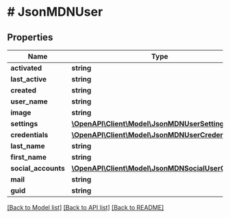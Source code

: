 # # JsonMDNUser

## Properties

Name | Type | Description | Notes
------------ | ------------- | ------------- | -------------
**activated** | **string** |  | [optional]
**last_active** | **string** |  | [optional]
**created** | **string** |  | [optional]
**user_name** | **string** |  | [optional]
**image** | **string** |  | [optional]
**settings** | [**\OpenAPI\Client\Model\JsonMDNUserSetting[]**](JsonMDNUserSetting.md) |  | [optional]
**credentials** | [**\OpenAPI\Client\Model\JsonMDNUserCredentials**](JsonMDNUserCredentials.md) |  | [optional]
**last_name** | **string** |  | [optional]
**first_name** | **string** |  | [optional]
**social_accounts** | [**\OpenAPI\Client\Model\JsonMDNSocialUserObject[]**](JsonMDNSocialUserObject.md) |  | [optional]
**mail** | **string** |  | [optional]
**guid** | **string** |  | [optional]

[[Back to Model list]](../../README.md#models) [[Back to API list]](../../README.md#endpoints) [[Back to README]](../../README.md)
